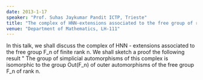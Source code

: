 ```yaml
---
date: 2013-1-17
speaker: "Prof. Suhas Jaykumar Pandit ICTP, Trieste"
title: "The complex of HNN-extensions associated to the free group of rank n"
venue: "Department of Mathematics, LH-111"
---
```

In this talk,  we shall discuss the complex of HNN - extensions
associated to the free group F_n  of finite rank n.   We shall sketch a
proof the following result " The group of simplicial automorphisms  of this
complex is isomorphic to the group Out(F_n) of outer automorphisms  of the
free group F_n of rank n.
